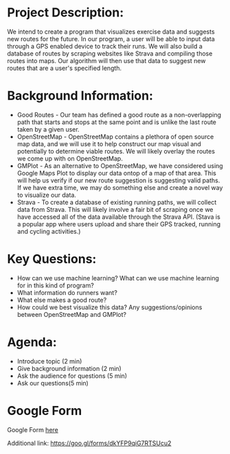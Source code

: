 # Project Description:

We intend to create a program that visualizes exercise data and suggests new routes for the future. In our program, a user will be able to input data through a GPS enabled device to track their runs. We will also build a database of routes by scraping websites like Strava and compiling those routes into maps. Our algorithm will then use that data to suggest new routes that are a user's specified length.

# Background Information:

* Good Routes - Our team has defined a good route as a non-overlapping path that starts and stops at the same point and is unlike the last route taken by a given user.
* OpenStreetMap - OpenStreetMap contains a plethora of open source map data, and we will use it to help construct our map visual and potentially to determine viable routes. We will likely overlay the routes we come up with on OpenStreetMap.
* GMPlot - As an alternative to OpenStreetMap, we have considered using Google Maps Plot to display our data ontop of a map of that area. This will help us verify if our new route suggestion is suggesting valid paths. If we have extra time, we may do something else and create a novel way to visualize our data.
* Strava - To create a database of existing running paths, we will collect data from Strava. This will likely involve a fair bit of scraping once we have accessed all of the data available through the Strava API. (Stava is a popular app where users upload and share their GPS tracked, running and cycling activities.)

# Key Questions:

* How can we use machine learning? What can we use machine learning for in this kind of program?
* What information do runners want?
* What else makes a good route?
* How could we best visualize this data? Any suggestions/opinions between OpenStreetMap and GMPlot?

# Agenda:

* Introduce topic (2 min)
* Give background information (2 min)
* Ask the audience for questions (5 min)
* Ask our questions(5 min)

# Google Form

Google Form [here](https://goo.gl/forms/dkYFP9qiG7RTSUcu2)

Additional link: https://goo.gl/forms/dkYFP9qiG7RTSUcu2
